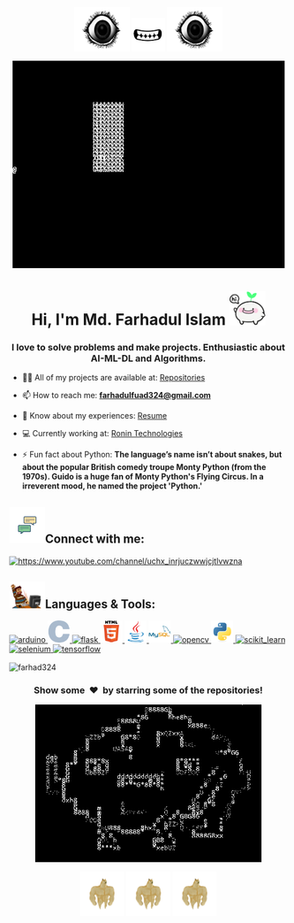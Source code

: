 <p align="center">
  <img src="https://github.com/farhad324/farhad324/blob/main/eye.gif" width="100" height="80">
  <img src="https://github.com/farhad324/farhad324/blob/main/mouth.gif" width="60" height="60">
  <img src="https://github.com/farhad324/farhad324/blob/main/eye.gif" width="100" height="80">
</p>
<p align="center">
  <img src="https://github.com/farhad324/farhad324/blob/main/asciiwelcome.gif">
</p>

<h1 align="center">Hi, I'm  Md. Farhadul Islam <img  src="https://github.com/farhad324/farhad324/blob/main/hi.gif" width="65px"></h1>

<h3 align="center">I love to solve problems and make projects. Enthusiastic about AI-ML-DL and Algorithms.</h3>

- 👨‍💻 All of my projects are available at: [Repositories](https://github.com/farhad324?tab=repositories)

- 📫 How to reach me: **farhadulfuad324@gmail.com**

- 📄 Know about my experiences: [Resume](https://github.com/farhad324/farhad324/blob/main/resume/Resume%20-%20Md.%20Farhadul%20Islam%20Fuad.pdf)

- 💻 Currently working at: [Ronin Technologies](https://www.linkedin.com/company/ronin-ai/) 

- ⚡ Fun fact about Python: **The language’s name isn’t about snakes, but about the popular British comedy troupe Monty Python (from the 1970s). Guido is a huge fan of Monty Python's Flying Circus. In a irreverent mood, he named the project 'Python.'**

<h2 align="left"><img  src="https://github.com/farhad324/farhad324/blob/main/connect.gif" width="65px">Connect with me:</h2>
<p align="left">
<a href="https://www.youtube.com/channel/UCHX_INrjuczwWjcJTLVWznA" target="blank"><img align="center" src="https://cdn.jsdelivr.net/npm/simple-icons@3.0.1/icons/youtube.svg" alt="https://www.youtube.com/channel/uchx_inrjuczwwjcjtlvwzna" height="30" width="40" /></a>

<h2 align="left"><img  src="https://github.com/farhad324/farhad324/blob/main/codetools.gif" width="65px">Languages & Tools:</h2>

<p align="left"> <a href="https://www.arduino.cc/" target="_blank"> <img src="https://cdn.worldvectorlogo.com/logos/arduino-1.svg" alt="arduino" width="40" height="40"/> </a> <a href="https://www.cprogramming.com/" target="_blank"> <img src="https://raw.githubusercontent.com/devicons/devicon/master/icons/c/c-original.svg" alt="c" width="40" height="40"/> </a> <a href="https://flask.palletsprojects.com/" target="_blank"> <img src="https://www.vectorlogo.zone/logos/pocoo_flask/pocoo_flask-icon.svg" alt="flask" width="40" height="40"/> </a> <a href="https://www.w3.org/html/" target="_blank"> <img src="https://raw.githubusercontent.com/devicons/devicon/master/icons/html5/html5-original-wordmark.svg" alt="html5" width="40" height="40"/> </a> <a href="https://www.java.com" target="_blank"> <img src="https://raw.githubusercontent.com/devicons/devicon/master/icons/java/java-original.svg" alt="java" width="40" height="40"/> </a> <a href="https://www.mysql.com/" target="_blank"> <img src="https://raw.githubusercontent.com/devicons/devicon/master/icons/mysql/mysql-original-wordmark.svg" alt="mysql" width="40" height="40"/> </a> <a href="https://opencv.org/" target="_blank"> <img src="https://www.vectorlogo.zone/logos/opencv/opencv-icon.svg" alt="opencv" width="40" height="40"/> </a> <a href="https://www.python.org" target="_blank"> <img src="https://raw.githubusercontent.com/devicons/devicon/master/icons/python/python-original.svg" alt="python" width="40" height="40"/> </a> <a href="https://scikit-learn.org/" target="_blank"> <img src="https://upload.wikimedia.org/wikipedia/commons/0/05/Scikit_learn_logo_small.svg" alt="scikit_learn" width="40" height="40"/> </a> <a href="https://www.selenium.dev" target="_blank"> <img src="https://raw.githubusercontent.com/detain/svg-logos/780f25886640cef088af994181646db2f6b1a3f8/svg/selenium-logo.svg" alt="selenium" width="40" height="40"/> </a> <a href="https://www.tensorflow.org" target="_blank"> <img src="https://www.vectorlogo.zone/logos/tensorflow/tensorflow-icon.svg" alt="tensorflow" width="40" height="40"/> </a> </p>

<p><img align="center" src="https://github-readme-stats.vercel.app/api/top-langs?username=farhad324&show_icons=true&locale=en&layout=compact" alt="farhad324" /></p>

<h3 align="center">Show some &nbsp;❤️&nbsp; by starring some of the repositories!</h3>
<p align="center">
  <img src="https://github.com/farhad324/farhad324/blob/main/asciibrain.gif">
</p>
<p align="center">
  <img src="https://github.com/farhad324/farhad324/blob/main/doge.gif" width="80" height="80">
  <img src="https://github.com/farhad324/farhad324/blob/main/doge.gif" width="80" height="80">
  <img src="https://github.com/farhad324/farhad324/blob/main/doge.gif" width="80" height="80">
</p>

